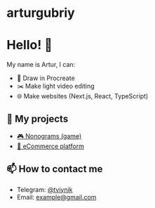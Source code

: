 # arturgubriy
# Hello! 👋

My name is Artur, I can:
- 🎨 Draw in Procreate
- ✂️ Make light video editing
- 🌐 Make websites (Next.js, React, TypeScript)

## 📌 My projects
- [🎮 Nonograms (game)](link)
- [🛒 eCommerce platform](link)

## 📫 How to contact me
- Telegram: [@tviynik](link)
- Email: example@gmail.com
